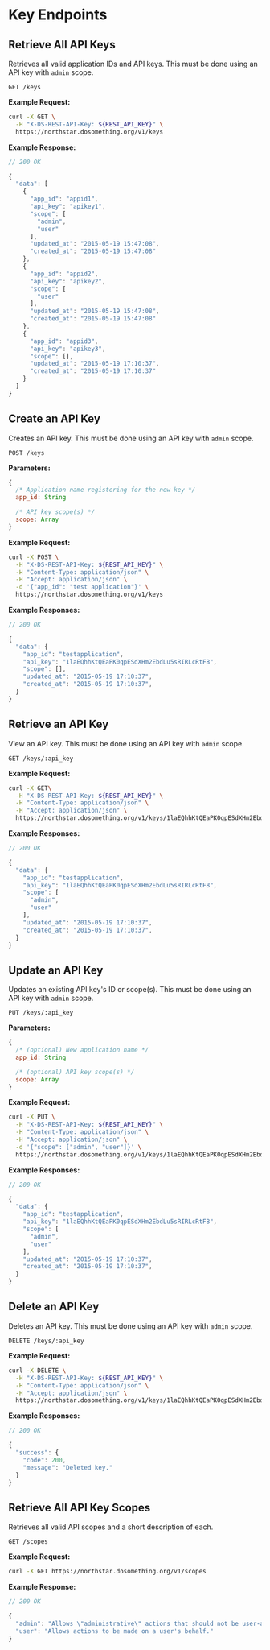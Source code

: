 # Key Endpoints

## Retrieve All API Keys
Retrieves all valid application IDs and API keys. This must be done using an API key with `admin` scope.

```
GET /keys
```

**Example Request:**
```sh
curl -X GET \
  -H "X-DS-REST-API-Key: ${REST_API_KEY}" \
  https://northstar.dosomething.org/v1/keys
```

**Example Response:**
```js
// 200 OK

{
  "data": [
    {
      "app_id": "appid1",
      "api_key": "apikey1",
      "scope": [
        "admin",
        "user"
      ],
      "updated_at": "2015-05-19 15:47:08",
      "created_at": "2015-05-19 15:47:08"
    },
    {
      "app_id": "appid2",
      "api_key": "apikey2",
      "scope": [
        "user"
      ],
      "updated_at": "2015-05-19 15:47:08",
      "created_at": "2015-05-19 15:47:08"
    },
    {
      "app_id": "appid3",
      "api_key": "apikey3",
      "scope": [],
      "updated_at": "2015-05-19 17:10:37",
      "created_at": "2015-05-19 17:10:37"
    }
  ]
}
```

## Create an API Key
Creates an API key. This must be done using an API key with `admin` scope.

```
POST /keys
```

**Parameters:**

```js
{
  /* Application name registering for the new key */
  app_id: String

  /* API key scope(s) */
  scope: Array
}
```

**Example Request:**
```sh
curl -X POST \
  -H "X-DS-REST-API-Key: ${REST_API_KEY}" \
  -H "Content-Type: application/json" \
  -H "Accept: application/json" \
  -d '{"app_id": "test application"}' \
  https://northstar.dosomething.org/v1/keys
```


**Example Responses:**
```js
// 200 OK

{
  "data": {
    "app_id": "testapplication",
    "api_key": "1laEQhhKtQEaPK0qpESdXHm2EbdLu5sRIRLcRtF8",
    "scope": [],
    "updated_at": "2015-05-19 17:10:37",
    "created_at": "2015-05-19 17:10:37",
  }
}
```

## Retrieve an API Key
View an API key. This must be done using an API key with `admin` scope.

```
GET /keys/:api_key
```

**Example Request:**
```sh
curl -X GET\
  -H "X-DS-REST-API-Key: ${REST_API_KEY}" \
  -H "Content-Type: application/json" \
  -H "Accept: application/json" \
  https://northstar.dosomething.org/v1/keys/1laEQhhKtQEaPK0qpESdXHm2EbdLu5sRIRLcRtF8
```


**Example Responses:**
```js
// 200 OK

{
  "data": {
    "app_id": "testapplication",
    "api_key": "1laEQhhKtQEaPK0qpESdXHm2EbdLu5sRIRLcRtF8",
    "scope": [
      "admin",
      "user"
    ],
    "updated_at": "2015-05-19 17:10:37",
    "created_at": "2015-05-19 17:10:37",
  }
}
```

## Update an API Key
Updates an existing API key's ID or scope(s). This must be done using an API key with `admin` scope.

```
PUT /keys/:api_key
```

**Parameters:**

```js
{
  /* (optional) New application name */
  app_id: String

  /* (optional) API key scope(s) */
  scope: Array
}
```

**Example Request:**
```sh
curl -X PUT \
  -H "X-DS-REST-API-Key: ${REST_API_KEY}" \
  -H "Content-Type: application/json" \
  -H "Accept: application/json" \
  -d '{"scope": ["admin", "user"]}' \
  https://northstar.dosomething.org/v1/keys/1laEQhhKtQEaPK0qpESdXHm2EbdLu5sRIRLcRtF8
```


**Example Responses:**
```js
// 200 OK

{
  "data": {
    "app_id": "testapplication",
    "api_key": "1laEQhhKtQEaPK0qpESdXHm2EbdLu5sRIRLcRtF8",
    "scope": [
      "admin",
      "user"
    ],
    "updated_at": "2015-05-19 17:10:37",
    "created_at": "2015-05-19 17:10:37",
  }
}
```


## Delete an API Key
Deletes an API key. This must be done using an API key with `admin` scope.

```
DELETE /keys/:api_key
```


**Example Request:**
```sh
curl -X DELETE \
  -H "X-DS-REST-API-Key: ${REST_API_KEY}" \
  -H "Content-Type: application/json" \
  -H "Accept: application/json" \
  https://northstar.dosomething.org/v1/keys/1laEQhhKtQEaPK0qpESdXHm2EbdLu5sRIRLcRtF8
```


**Example Responses:**
```js
// 200 OK

{
  "success": {
    "code": 200,
    "message": "Deleted key."
  }
}
```

## Retrieve All API Key Scopes
Retrieves all valid API scopes and a short description of each.

```
GET /scopes
```

**Example Request:**
```sh
curl -X GET https://northstar.dosomething.org/v1/scopes
```

**Example Response:**
```js
// 200 OK

{
  "admin": "Allows \"administrative\" actions that should not be user-accessible, like deleting user records.",
  "user": "Allows actions to be made on a user's behalf."
}
```


